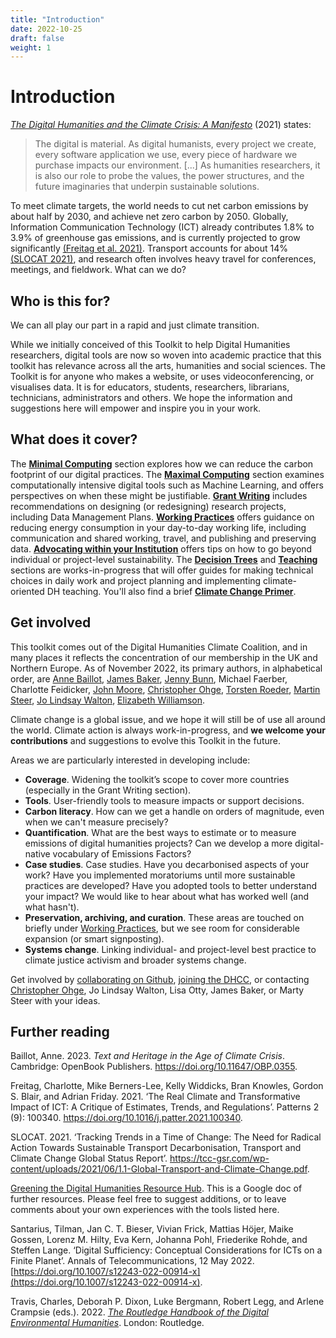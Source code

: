 ```yaml
---
title: "Introduction"
date: 2022-10-25
draft: false
weight: 1
---
```


# Introduction

_[The Digital Humanities and the Climate Crisis: A Manifesto](https://dhc-barnard.github.io/dhclimate/)_ (2021) states: 

> The digital is material. As digital humanists, every project we create, every software application we use, every piece of hardware we purchase impacts our environment. [...] As humanities researchers, it is also our role to probe the values, the power structures, and the future imaginaries that underpin sustainable solutions.

To meet climate targets, the world needs to cut net carbon emissions by about half by 2030, and achieve net zero carbon by 2050. Globally, Information Communication Technology (ICT) already contributes 1.8% to 3.9% of greenhouse gas emissions, and is currently projected to grow significantly [(Freitag et al. 2021)](https://doi.org/10.1016/j.patter.2021.100340). Transport accounts for about 14% [(SLOCAT 2021)](https://tcc-gsr.com/wp-content/uploads/2021/06/1.1-Global-Transport-and-Climate-Change.pdf), and research often involves heavy travel for conferences, meetings, and fieldwork. What can we do?

## Who is this for? ##

We can all play our part in a rapid and just climate transition. 

While we initially conceived of this Toolkit to help Digital Humanities researchers, digital tools are now so woven into academic practice that this toolkit has relevance across all the arts, humanities and social sciences. The Toolkit is for anyone who makes a website, or uses videoconferencing, or visualises data. It is for educators, students, researchers, librarians, technicians, administrators and others. We hope the information and suggestions here will empower and inspire you in your work. 

## What does it cover? ##

The **[Minimal Computing](https://sas-dhrh.github.io/dhcc-toolkit/toolkit/minimal-computing.html)** section explores how we can reduce the carbon footprint of our digital practices. The **[Maximal Computing](https://sas-dhrh.github.io/dhcc-toolkit/toolkit/maximal-computing.html)** section examines computationally intensive digital tools such as Machine Learning, and offers perspectives on when these might be justifiable. **[Grant Writing](https://sas-dhrh.github.io/dhcc-toolkit/toolkit/grant-writing.html)** includes recommendations on designing (or redesigning) research projects, including Data Management Plans. **[Working Practices](https://sas-dhrh.github.io/dhcc-toolkit/toolkit/working-practices.html)** offers guidance on reducing energy consumption in your day-to-day working life, including communication and shared working, travel, and publishing and preserving data. **[Advocating within your Institution](https://sas-dhrh.github.io/dhcc-toolkit/toolkit/advocating-within-your-institution.html)** offers tips on how to go beyond individual or project-level sustainability. The **[Decision Trees](https://sas-dhrh.github.io/dhcc-toolkit/toolkit/decision-trees.html)** and **[Teaching](https://sas-dhrh.github.io/dhcc-toolkit/toolkit/teaching.html)** sections are works-in-progress that will offer guides for making technical choices in daily work and project planning and implementing climate-oriented DH teaching. You'll also find a brief **[Climate Change Primer](https://sas-dhrh.github.io/dhcc-toolkit/toolkit/climate-change-faqs.html)**.

## Get involved ##

This toolkit comes out of the Digital Humanities Climate Coalition, and in many places it reflects the concentration of our membership in the UK and Northern Europe. As of November 2022, its primary authors, in alphabetical order, are [Anne Baillot](https://cv.archives-ouvertes.fr/annebaillot), [James Baker](https://www.southampton.ac.uk/people/5yrbp5/doctor-james-baker), [Jenny Bunn](https://www.nationalarchives.gov.uk/about/our-research-and-academic-collaboration/our-research-and-people/staff-profiles/jenny-bunn/), Michael Faerber, Charlotte Feidicker, [John Moore](https://www.nationalarchives.gov.uk/about/our-research-and-academic-collaboration/our-research-and-people/staff-profiles/john-moore/), [Christopher Ohge](https://christopherohge.com/), [Torsten Roeder](http://torstenroeder.de/), [Martin Steer](https://github.com/martysteer), [Jo Lindsay Walton](https://www.jolindsaywalton.com/), [Elizabeth Williamson](https://english.exeter.ac.uk/staff/ewilliamson/).

Climate change is a global issue, and we hope it will still be of use all around the world. Climate action is always work-in-progress, and **we welcome your contributions** and suggestions to evolve this Toolkit in the future. 

Areas we are particularly interested in developing include:

- **Coverage**. Widening the toolkit’s scope to cover more countries (especially in the Grant Writing section).
- **Tools**. User-friendly tools to measure impacts or support decisions.
- **Carbon literacy**. How can we get a handle on orders of magnitude, even when we can't measure precisely?
- **Quantification**. What are the best ways to estimate or to measure emissions of digital humanities projects? Can we develop a more digital-native vocabulary of Emissions Factors?
- **Case studies**. Case studies. Have you decarbonised aspects of your work? Have you implemented moratoriums until more sustainable practices are developed? Have you adopted tools to better understand your impact? We would like to hear about what has worked well (and what hasn't). 
- **Preservation, archiving, and curation**. These areas are touched on briefly under [Working Practices](https://sas-dhrh.github.io/dhcc-toolkit/toolkit/working-practices.html), but we see room for considerable expansion (or smart signposting).
- **Systems change**. Linking individual- and project-level best practice to climate justice activism and broader systems change.

Get involved by [collaborating on Github](https://github.com/SAS-DHRH/dhcc-toolkit), [joining the DHCC](https://www.cdcs.ed.ac.uk/digital-humanities-climate-coalition), or contacting [Christopher Ohge](christopher.ohge@sas.ac.uk), Jo Lindsay Walton, Lisa Otty, James Baker, or Marty Steer with your ideas.

## Further reading ##

Baillot, Anne. 2023. *Text and Heritage in the Age of Climate Crisis*. Cambridge: OpenBook Publishers. https://doi.org/10.11647/OBP.0355.

Freitag, Charlotte, Mike Berners-Lee, Kelly Widdicks, Bran Knowles, Gordon S. Blair, and Adrian Friday. 2021. ‘The Real Climate and Transformative Impact of ICT: A Critique of Estimates, Trends, and Regulations’. Patterns 2 (9): 100340. https://doi.org/10.1016/j.patter.2021.100340.

SLOCAT. 2021. ‘Tracking Trends in a Time of Change: The Need for Radical Action Towards Sustainable Transport Decarbonisation, Transport and Climate Change Global Status Report’. https://tcc-gsr.com/wp-content/uploads/2021/06/1.1-Global-Transport-and-Climate-Change.pdf.

[Greening the Digital Humanities Resource Hub](https://docs.google.com/document/d/1u9rLCp0vrPiUdo9mbOak7ESDwrAbHI0vWEvPbFh9tfw/edit?usp=sharing). This is a Google doc of further resources. Please feel free to suggest additions, or to leave comments about your own experiences with the tools listed here.

Santarius, Tilman, Jan C. T. Bieser, Vivian Frick, Mattias Höjer, Maike Gossen, Lorenz M. Hilty, Eva Kern, Johanna Pohl, Friederike Rohde, and Steffen Lange. ‘Digital Sufficiency: Conceptual Considerations for ICTs on a Finite Planet’. Annals of Telecommunications, 12 May 2022. [https://doi.org/10.1007/s12243-022-00914-x](https://doi.org/10.1007/s12243-022-00914-x).

Travis, Charles, Deborah P. Dixon, Luke Bergmann, Robert Legg, and Arlene Crampsie (eds.). 2022. [_The Routledge Handbook of the Digital Environmental Humanities_](https://www.routledge.com/Routledge-Handbook-of-the-Digital-Environmental-Humanities/Travis-Dixon-Bergmann-Legg-Crampsie/p/book/9780367536633#sup). London: Routledge. 


